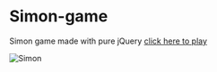 # Simon-game
Simon game made with pure jQuery
[click here to play](https://kavyabhatnagar21.github.io/Simon-game/)

![Simon](https://user-images.githubusercontent.com/68288233/99876741-ab544600-2c1e-11eb-94be-2be0c8d801ad.JPG)
